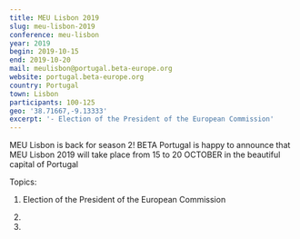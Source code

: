 ```yaml
---
title: MEU Lisbon 2019
slug: meu-lisbon-2019
conference: meu-lisbon
year: 2019
begin: 2019-10-15
end: 2019-10-20
mail: meulisbon@portugal.beta-europe.org
website: portugal.beta-europe.org
country: Portugal
town: Lisbon
participants: 100-125
geo: '38.71667,-9.13333'
excerpt: '- Election of the President of the European Commission'
---
```

MEU Lisbon is back for season 2! BETA Portugal is happy to announce that MEU Lisbon 2019 will take place from 15 to 20 OCTOBER in the beautiful capital of Portugal

Topics:

1. Election of the President of the European Commission
2. 

3.
